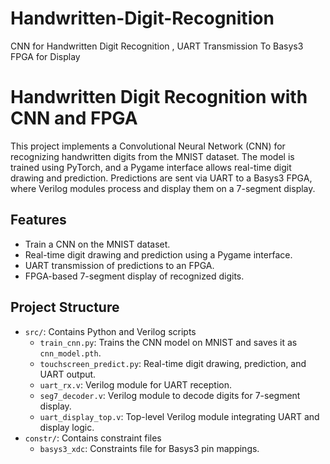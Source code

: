 # Handwritten-Digit-Recognition
CNN for Handwritten Digit Recognition , UART Transmission To Basys3 FPGA for Display
# Handwritten Digit Recognition with CNN and FPGA

This project implements a Convolutional Neural Network (CNN) for recognizing handwritten digits from the MNIST dataset. The model is trained using PyTorch, and a Pygame interface allows real-time digit drawing and prediction. Predictions are sent via UART to a Basys3 FPGA, where Verilog modules process and display them on a 7-segment display.

## Features
- Train a CNN on the MNIST dataset.
- Real-time digit drawing and prediction using a Pygame interface.
- UART transmission of predictions to an FPGA.
- FPGA-based 7-segment display of recognized digits.

## Project Structure
- `src/`: Contains Python and Verilog scripts
  - `train_cnn.py`: Trains the CNN model on MNIST and saves it as `cnn_model.pth`.
  - `touchscreen_predict.py`: Real-time digit drawing, prediction, and UART output.
  - `uart_rx.v`: Verilog module for UART reception.
  - `seg7_decoder.v`: Verilog module to decode digits for 7-segment display.
  - `uart_display_top.v`: Top-level Verilog module integrating UART and display logic.
- `constr/`: Contains constraint files
  - `basys3_xdc`: Constraints file for Basys3 pin mappings.

